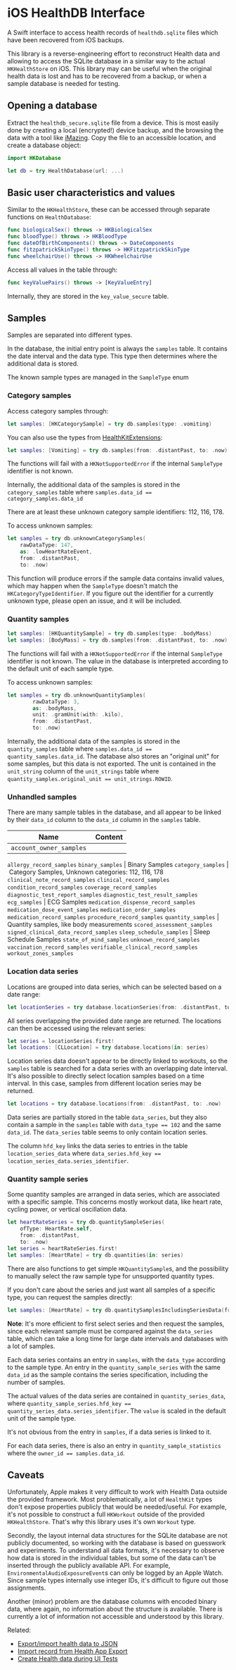 # iOS HealthDB Interface

A Swift interface to access health records of `healthdb.sqlite` files which have been recovered from iOS backups.

This library is a reverse-engineering effort to reconstruct Health data and allowing to access the SQLite database in a similar way to the actual `HKHealthStore` on iOS.
This library may can be useful when the original health data is lost and has to be recovered from a backup, or when a sample database is needed for testing.

## Opening a database

Extract the `healthdb_secure.sqlite` file from a device.
This is most easily done by creating a local (encrypted!) device backup, and the browsing the data with a tool like [iMazing](https://imazing.com).
Copy the file to an accessible location, and create a database object:

```swift
import HKDatabase

let db = try HealthDatabase(url: ...)
```

## Basic user characteristics and values

Similar to the `HKHealthStore`, these can be accessed through separate functions on `HealthDatabase`:

```swift
func biologicalSex() throws -> HKBiologicalSex
func bloodType() throws -> HKBloodType
func dateOfBirthComponents() throws -> DateComponents
func fitzpatrickSkinType() throws -> HKFitzpatrickSkinType
func wheelchairUse() throws -> HKWheelchairUse
```

Access all values in the table through:

```swift
func keyValuePairs() throws -> [KeyValueEntry]
```

Internally, they are stored in the `key_value_secure` table.

## Samples

Samples are separated into different types.

In the database, the initial entry point is always the `samples` table. It contains the date interval and the data type.
This type then determines where the additional data is stored.

The known sample types are managed in the `SampleType` enum


### Category samples

Access category samples through:

```swift
let samples: [HKCategorySample] = try db.samples(type: .vomiting)
```

You can also use the types from [HealthKitExtensions](https://github.com/christophhagen/HealthKitExtensions):

```swift
let samples: [Vomiting] = try db.samples(from: .distantPast, to: .now)
```

The functions will fail with a `HKNotSupportedError` if the internal `SampleType` identifier is not known.

Internally, the additional data of the samples is stored in the `category_samples` table where `samples.data_id == category_samples.data_id`

There are at least these unknown category sample identifiers: 112, 116, 178.

To access unknown samples:

```swift
let samples = try db.unknownCategorySamples(
    rawDataType: 147, 
    as: .lowHeartRateEvent, 
    from: .distantPast, 
    to: .now)
```

This function will produce errors if the sample data contains invalid values, which may happen when the `SampleType` doesn't match the `HKCategoryTypeIdentifier`.
If you figure out the identifier for a currently unknown type, please open an issue, and it will be included.

### Quantity samples

```swift
let samples: [HKQuantitySample] = try db.samples(type: .bodyMass)
let samples: [BodyMass] = try db.samples(from: .distantPast, to: .now)
```

The functions will fail with a `HKNotSupportedError` if the internal `SampleType` identifier is not known.
The value in the database is interpreted according to the default unit of each sample type.

To access unknown samples:

```swift
let samples = try db.unknownQuantitySamples(
        rawDataType: 3, 
        as: .bodyMass, 
        unit: .gramUnit(with: .kilo), 
        from: .distantPast, 
        to: .now)
```

Internally, the additional data of the samples is stored in the `quantity_samples` table where `samples.data_id == quantity_samples.data_id`.
The database also stores an "original unit" for some samples, but this data is not exported.
The unit is contained in the `unit_string` column of the `unit_strings` table where `quantity_samples.original_unit == unit_strings.ROWID`.

### Unhandled samples

There are many sample tables in the database, and all appear to be linked by their `data_id` column to the `data_id` column in the `samples` table.

| Name | Content |
|---|---|
`account_owner_samples` |
`allergy_record_samples`
`binary_samples` | Binary Samples
`category_samples` | Category Samples, Unknown categories: 112, 116, 178
`clinical_note_record_samples`
`clinical_record_samples`
`condition_record_samples`
`coverage_record_samples`
`diagnostic_test_report_samples`
`diagnostic_test_result_samples`
`ecg_samples` | ECG Samples
`medication_dispense_record_samples`
`medication_dose_event_samples`
`medication_order_samples`
`medication_record_samples`
`procedure_record_samples`
`quantity_samples` | Quantity samples, like body measurements
`scored_assessment_samples`
`signed_clinical_data_record_samples`
`sleep_schedule_samples` | Sleep Schedule Samples
`state_of_mind_samples`
`unknown_record_samples`
`vaccination_record_samples`
`verifiable_clinical_record_samples`
`workout_zones_samples`

### Location data series

Locations are grouped into data series, which can be selected based on a date range:

```swift
let locationSeries = try database.locationSeries(from: .distantPast, to: .now)
```

All series overlapping the provided date range are returned.
The locations can then be accessed using the relevant series:

```swift
let series = locationSeries.first!
let locations: [CLLocation] = try database.locations(in: series)
```
Location series data doesn't appear to be directly linked to workouts, so the `samples` table is searched for a data series with an overlapping date interval.
It's also possible to directly select location samples based on a time interval.
In this case, samples from different location series may be returned.

```swift
let locations = try database.locations(from: .distantPast, to: .now)
```

Data series are partially stored in the table `data_series`, but they also contain a sample in the `samples` table with `data_type == 102` and the same `data_id`.
The `data_series` table seems to only contain location series.

The column `hfd_key` links the data series to entries in the table `location_series_data` where `data_series.hfd_key == location_series_data.series_identifier`.

### Quantity sample series

Some quantity samples are arranged in data series, which are associated with a specific sample.
This concerns mostly workout data, like heart rate, cycling power, or vertical oscillation data.

```swift
let heartRateSeries = try db.quantitySampleSeries(
    ofType: HeartRate.self, 
    from: .distantPast, 
    to: .now)
let series = heartRateSeries.first!
let samples: [HeartRate] = try db.quantities(in: series)
```

There are also functions to get simple `HKQuantitySample`s, and the possibility to manually select the raw sample type for unsupported quantity types.

If you don't care about the series and just want all samples of a specific type, you can request the samples directly:

```swift
let samples: [HeartRate] = try db.quantitySamplesIncludingSeriesData(from: start, to: end)
```

**Note**: It's more efficient to first select series and then request the samples, since each relevant sample must be compared against the `data_series` table, which can take a long time for large date intervals and databases with a lot of samples.

Each data series contains an entry in `samples`, with the `data_type` according to the sample type.
An entry in the `quantity_sample_series` with the same `data_id` as the sample contains the series specification, including the number of samples.

The actual values of the data series are contained in `quantity_series_data`, where `quantity_sample_series.hfd_key == quantity_series_data.series_identifier`.
The `value` is scaled in the default unit of the sample type.

It's not obvious from the entry in `samples`, if a data series is linked to it.

For each data series, there is also an entry in `quantity_sample_statistics` where the `owner_id == samples.data_id`.

## Caveats

Unfortunately, Apple makes it very difficult to work with Health Data outside the provided framework. Most problematically, a lot of `HealthKit` types don't expose properties publicly that would be needed/useful. For example, it's not possible to construct a full `HKWorkout` outside of the provided `HKHealthStore`. That's why this library uses it's own `Workout` type.

Secondly, the layout internal data structures for the SQLite database are not publicly documented, so working with the database is based on guesswork and experiments. To understand all data formats, it's necessary to observe how data is stored in the individual tables, but some of the data can't be inserted through the publicly available API. For example, `EnvironmentalAudioExposureEvent`s can only be logged by an Apple Watch. Since sample types internally use integer IDs, it's difficult to figure out those assignments.

Another (minor) problem are the database columns with encoded binary data, where again, no information about the structure is available. There is currently a lot of information not accessible and understood by this library.

Related: 
- [Export/import health data to JSON](https://github.com/mkhoshpour/healthkit-sample-generator)
- [Import record from Health App Export](https://github.com/Comocomo/HealthKitImporter/)
- [Create Health data during UI Tests](https://github.com/StanfordBDHG/XCTHealthKit)
